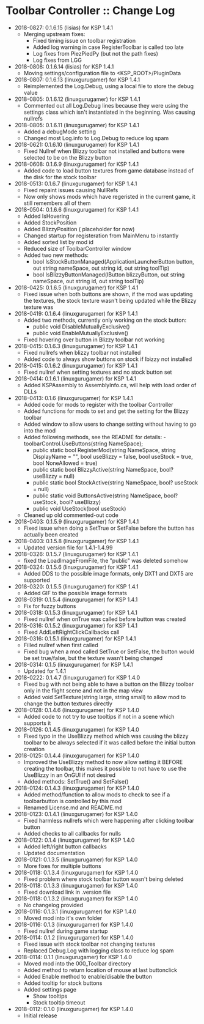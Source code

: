 # Toolbar Controller :: Change Log

* 2018-0827: 0.1.6.15 (lisias) for KSP 1.4.1
	+ Merging upstream fixes:
		- Fixed timing issue on toolbar registration
		- Added log warning in case RegisterToolbar is called too late
		- Log fixes from PiezPiedPy (but not the path fixes)
		- Log fixes from LGG
* 2018-0808: 0.1.6.14 (lisias) for KSP 1.4.1
	+ Moving settings/configuration file to <KSP_ROOT>/PluginData
* 2018-0807: 0.1.6.13 (linuxgurugamer) for KSP 1.4.1
	+ Reimplemented the Log.Debug, using a local file to store the debug value
* 2018-0805: 0.1.6.12 (linuxgurugamer) for KSP 1.4.1
	+ Commented out all Log.Debug lines because they were using the settings class which isn't instantiated in the beginning.  Was causing nullrefs
* 2018-0805: 0.1.6.11 (linuxgurugamer) for KSP 1.4.1
	+ Added a debugMode setting
	+ Changed most Log.info to Log.Debug to reduce log spam
* 2018-0621: 0.1.6.10 (linuxgurugamer) for KSP 1.4.1
	+ Fixed Nullref when Blizzy toolbar not installed and buttons were selected to be on the Blizzy button
* 2018-0608: 0.1.6.9 (linuxgurugamer) for KSP 1.4.1
	+ Added code to load button textures from game database instead of the disk for the stock toolbar
* 2018-0513: 0.1.6.7 (linuxgurugamer) for KSP 1.4.1
	+ Fixed repaint issues causing NullRefs
	+ Now only shows mods which have regeristed in the current game, it still remembers all of them
* 2018-0504: 0.1.6.6 (linuxgurugamer) for KSP 1.4.1
	+ Added IsHovering
	+ Added StockPosition
	+ Added BlizzyPosition ( placeholder for now)
	+ Changed startup for registeration from MainMenu to instantly
	+ Added sorted list by mod id
	+ Reduced size of ToolbarController window
	+ Added two new methods:
		- bool IsStockButtonManaged(ApplicationLauncherButton button, out string nameSpace, out string id, out string toolTip)
		- bool IsBlizzyButtonManaged(IButton blizzyButton, out string nameSpace, out string id, out string toolTip)
* 2018-0425: 0.1.6.5 (linuxgurugamer) for KSP 1.4.1
	+ Fixed issue when both buttons are shown, if the mod was updating the textures, the stock texture wasn't being updated while the Blizzy texture was
* 2018-0419: 0.1.6.4 (linuxgurugamer) for KSP 1.4.1
	+ Added two methods, currently only working on the stock button:
		- public void DisableMutuallyExclusive()
		- public void EnableMutuallyExclusive()
	+ Fixed hovering over button in Blizzy toolbar not working
* 2018-0415: 0.1.6.3 (linuxgurugamer) for KSP 1.4.1
	+ Fixed nullrefs when blizzy toolbar not installed
	+ Added code to always show buttons on stock if lbizzy not installed
* 2018-0415: 0.1.6.2 (linuxgurugamer) for KSP 1.4.1
	+ Fixed nullref when setting textures and no stock button set
* 2018-0414: 0.1.6.1 (linuxgurugamer) for KSP 1.4.1
	+ Added KSPAssembly to AssemblyInfo.cs, will help with load order of DLLs
* 2018-0413: 0.1.6 (linuxgurugamer) for KSP 1.4.1
	+ Added code for mods to register with the toolbar Controller
	+ Added functions for mods to set and get the setting for the Blizzy toolbar
	+ Added window to allow users to change setting without having to go into the mod
	+ Added following methods, see the README for details:
			- toolbarControl.UseButtons(string NameSpace);
		- public static bool RegisterMod(string NameSpace, string DisplayName = "", bool useBlizzy = false, bool useStock = true, bool NoneAllowed = true)
		- public static bool BlizzyActive(string NameSpace, bool? useBlizzy = null)
		- public static bool StockActive(string NameSpace, bool? useStock = null)
		- public static void ButtonsActive(string NameSpace, bool? useStock, bool? useBlizzy)
		- public void UseStock(bool useStock)
	+ Cleaned up old commented-out code
* 2018-0403: 0.1.5.9 (linuxgurugamer) for KSP 1.4.1
	+ Fixed issue when doing a SetTrue or SetFalse before the button has actually been created
* 2018-0403: 0.1.5.8 (linuxgurugamer) for KSP 1.4.1
	+ Updated version file for 1.4.1-1.4.99
* 2018-0326: 0.1.5.7 (linuxgurugamer) for KSP 1.4.1
	+ fixed the LoadImageFromFile, the "public" was deleted somehow
* 2018-0324: 0.1.5.6 (linuxgurugamer) for KSP 1.4.1
	+ Added DDS to the possible image formats, only DXT1 and DXT5 are supported
* 2018-0320: 0.1.5.5 (linuxgurugamer) for KSP 1.4.1
	+ Added GIF to the possible image formats
* 2018-0319: 0.1.5.4 (linuxgurugamer) for KSP 1.4.1
	+ Fix for fuzzy buttons
* 2018-0318: 0.1.5.3 (linuxgurugamer) for KSP 1.4.1
	+ Fixed nullref when onTrue was called before button was created
* 2018-0316: 0.1.5.2 (linuxgurugamer) for KSP 1.4.1
	+ Fixed AddLeftRightClickCallbacks call
* 2018-0316: 0.1.5.1 (linuxgurugamer) for KSP 1.4.1
	+ Filled nullref when first called
	+ Fixed bug when a mod called SetTrue or SetFalse, the button would be set true/false, but the texture wasn't being changed
* 2018-0314: 0.1.5 (linuxgurugamer) for KSP 1.4.1
	+ Updated for 1.4.1
* 2018-0222: 0.1.4.7 (linuxgurugamer) for KSP 1.4.0
	+ Fixed bug with not being able to have a button on the Blizzy toolbar only in the flight scene and not in the map view
	+ Added void SetTexture(string large, string small) to allow mod to change the button textures directly
* 2018-0128: 0.1.4.6 (linuxgurugamer) for KSP 1.4.0
	+ Added code to not try to use tooltips if not in a scene which supports it
* 2018-0126: 0.1.4.5 (linuxgurugamer) for KSP 1.4.0
	+ Fixed typo in the UseBlizzy method which was causing the blizzy toolbar to be always selected if it was called before the initial button creation
* 2018-0125: 0.1.4.4 (linuxgurugamer) for KSP 1.4.0
	+ Improved the UseBlizzy method to now allow setting it BEFORE creating the toolbar, this makes it possible to not have to use the UseBlizzy in an OnGUI if not desired
	+ Added methods:  SetTrue() and SetFalse()
* 2018-0124: 0.1.4.3 (linuxgurugamer) for KSP 1.4.0
	+ Added method/function to allow mods to check to see if a toolbarbutton is controlled by this mod
	+ Renamed License.md and README.md
* 2018-0123: 0.1.4.1 (linuxgurugamer) for KSP 1.4.0
	+ Fixed harmless nullrefs which were happening after clicking toolbar button
	+ Added checks to all callbacks for nulls
* 2018-0122: 0.1.4 (linuxgurugamer) for KSP 1.4.0
	+ Added left/right button callbacks
	+ Updated documentation
* 2018-0121: 0.1.3.5 (linuxgurugamer) for KSP 1.4.0
	+ More fixes for multiple buttons
* 2018-0118: 0.1.3.4 (linuxgurugamer) for KSP 1.4.0
	+ Fixed problem where stock toolbar button wasn't being deleted
* 2018-0118: 0.1.3.3 (linuxgurugamer) for KSP 1.4.0
	+ Fixed download link in .version file
* 2018-0118: 0.1.3.2 (linuxgurugamer) for KSP 1.4.0
	+ No changelog provided
* 2018-0116: 0.1.3.1 (linuxgurugamer) for KSP 1.4.0
	+ Moved mod into it's own folder
* 2018-0116: 0.1.3 (linuxgurugamer) for KSP 1.4.0
	+ Fixed nullref during game startup
* 2018-0114: 0.1.2 (linuxgurugamer) for KSP 1.4.0
	+ Fixed issue with stock toolbar not changing textures
	+ Replaced Debug.Log with logging class to reduce log spam
* 2018-0114: 0.1.1 (linuxgurugamer) for KSP 1.4.0
	+ Moved mod into the 000_Toolbar directory
	+ Added method to return location of mouse at last buttonclick
	+ Added Enable method to enable/disable the button
	+ Added tooltip for stock buttons
	+ Added settings page
		- Show tooltips
		- Stock tooltip timeout
* 2018-0112: 0.1.0 (linuxgurugamer) for KSP 1.4.0
	+ Initial release
